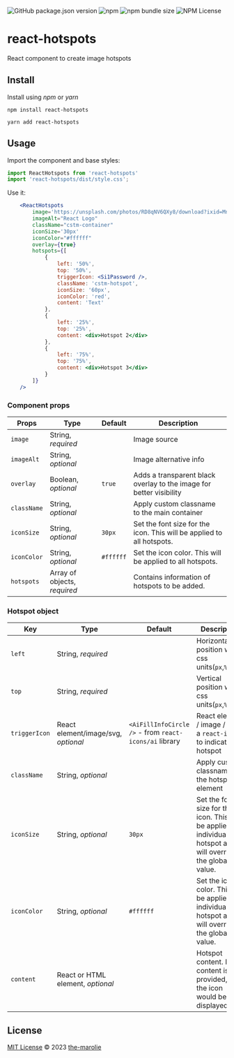 

![GitHub package.json version](https://img.shields.io/github/package-json/v/the-marolie/react-hotspots?style=for-the-badge) ![npm](https://img.shields.io/npm/dw/react-hotspots?style=for-the-badge) ![npm bundle size](https://img.shields.io/bundlephobia/min/react-hotspots?style=for-the-badge) ![NPM License](https://img.shields.io/npm/l/react-hotspots?style=for-the-badge)

# react-hotspots

React component to create image hotspots


## Install

Install using *npm* or *yarn*

```
npm install react-hotspots
```

```
yarn add react-hotspots
```

## Usage

Import the component and base styles:
```jsx
import ReactHotspots from 'react-hotspots'
import 'react-hotspots/dist/style.css';
```

Use it:

```jsx
	<ReactHotspots
        image='https://unsplash.com/photos/RD8qNV6QXy8/download?ixid=MnwxMjA3fDB8MXxhbGx8M3x8fHx8fDJ8fDE2NzYxNjkwNDk&force=true&w=2400'
        imageAlt="React Logo"
        className="cstm-container"
        iconSize='30px'
		iconColor="#ffffff"
        overlay={true}
        hotspots={[
            {
                left: '50%',
                top: '50%',
                triggerIcon: <Si1Password />,
                className: 'cstm-hotspot',
                iconSize: '60px',
                iconColor: 'red',
                content: 'Text'
        	},
            {
                left: '25%',
                top: '25%',
                content: <div>Hotspot 2</div>
            },
            {
                left: '75%',
                top: '75%',
                content: <div>Hotspot 3</div>
            }
        ]}
    />
```
### Component props

| Props                   | Type                         | Default | Description                |
|-------------------------|------------------------------|---------|----------------------------|
| `image`                   | String, _required_           |         | Image source               |
| `imageAlt`                   | String, _optional_           |         | Image alternative info     |
| `overlay` | Boolean, _optional_          | `true` | Adds a transparent black overlay to the image for better visibility    |
| `className` | String, _optional_ | | Apply custom classname to the main container |
| `iconSize` | String, _optional_ | `30px` | Set the font size for the icon. This will be applied to all hotspots. |
| `iconColor` | String, _optional_ | `#ffffff` | Set the icon color. This will be applied to all hotspots. |
| `hotspots`  | Array of objects, _required_   |  | Contains information of hotspots to be added.  |


### Hotspot object

| Key     | Type                              | Default | Description                    |
|-----------|-----------------------------------|---------|--------------------------------|
| `left`       | String, _required_                |         | Horizontal position with css units(`px`,`%`,etc.)  |
| `top`       | String, _required_                |         | Vertical position with css units(`px`,`%`,etc.) |
| `triggerIcon` | React element/image/svg, _optional_ |	`<AiFillInfoCircle />` - from `react-icons/ai` library | React element / image / svg / a `react-icon` to indicate the hotspot |
| `className` | String, _optional_ | | Apply custom classname to the hotspot element  |
| `iconSize` | String, _optional_ | `30px` | Set the font size for the icon. This will be applied to individual hotspot and will override the global value. |
| `iconColor` | String, _optional_ | `#ffffff` | Set the icon color. This will be applied to individual hotspot and will override the global value. |
| `content` | React or HTML element, _optional_ |         | Hotspot content. If no content is provided, only the icon would be displayed               

## License

[MIT License](https://github.com/the-marolie/react-hotspots/blob/main/LICENSE) © 2023 [the-marolie](https://github.com/the-marolie)


